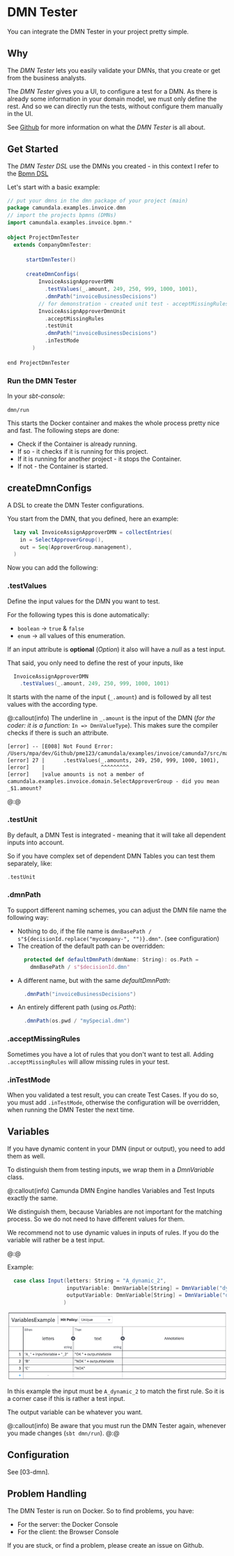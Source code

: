 # DMN Tester

You can integrate the DMN Tester in your project pretty simple. 

## Why

The _DMN Tester_ lets you easily validate your DMNs, that you create or get from the business analysts.

The _DMN Tester_ gives you a UI, to configure a test for a DMN. 
As there is already some information in your domain model, we must only define the rest.
And so we can directly run the tests, without configure them manually in the UI.

See [Github](https://github.com/camunda-community-hub/camunda-dmn-tester) for more information
on what the _DMN Tester_ is all about.

## Get Started
The _DMN Tester DSL_ use the DMNs you created - in this context I refer to the [Bpmn DSL](../bpmnDsl.md#business-rule-tasks-decision-dmns)

Let's start with a basic example:
```scala
// put your dmns in the dmn package of your project (main)
package camundala.examples.invoice.dmn
// import the projects bpmns (DMNs)
import camundala.examples.invoice.bpmn.*

object ProjectDmnTester 
  extends CompanyDmnTester:
      
      startDmnTester()

      createDmnConfigs(
          InvoiceAssignApproverDMN
            .testValues(_.amount, 249, 250, 999, 1000, 1001),
            .dmnPath("invoiceBusinessDecisions")
          // for demonstration - created unit test - acceptMissingRules just for demo
          InvoiceAssignApproverDmnUnit
            .acceptMissingRules
            .testUnit
            .dmnPath("invoiceBusinessDecisions")
            .inTestMode
        )

end ProjectDmnTester
```

### Run the DMN Tester
In your _sbt-console_:
 
  `dmn/run`

This starts the Docker container and makes the whole process pretty nice and fast. 
The following steps are done:

- Check if the Container is already running.
- If so - it checks if it is running for this project.
- If it is running for another project - it stops the Container.
- If not - the Container is started.

## createDmnConfigs
A DSL to create the DMN Tester configurations.

You start from the DMN, that you defined, here an example:

```scala
  lazy val InvoiceAssignApproverDMN = collectEntries(
    in = SelectApproverGroup(),
    out = Seq(ApproverGroup.management),
  )
```

Now you can add the following:

### .testValues
Define the input values for the DMN you want to test. 

For the following types this is done automatically:

- `boolean` -> `true` & `false`
- `enum` -> all values of this enumeration.

If an input attribute is **optional** (_Option_) it also will have a _null_ as a test input.

That said, you only need to define the rest of your inputs, like

```scala
  InvoiceAssignApproverDMN
    .testValues(_.amount, 249, 250, 999, 1000, 1001)
```

It starts with the name of the input (`_.amount`) and is followed by all test values with the according type.

@:callout(info)
The underline in `_.amount` is the input of the DMN (_for the coder: it is a function:_ `In => DmnValueType`). 
This makes sure the compiler checks if there is such an attribute.

```log
[error] -- [E008] Not Found Error: /Users/mpa/dev/Github/pme123/camundala/examples/invoice/camunda7/src/main/scala/camundala/examples/invoice/dmn/InvoiceDmnTesterConfigCreator.scala:27:20 
[error] 27 |      .testValues(_.amounts, 249, 250, 999, 1000, 1001),
[error]    |                  ^^^^^^^^^
[error]    |value amounts is not a member of camundala.examples.invoice.domain.SelectApproverGroup - did you mean _$1.amount?
```
@:@

### .testUnit
By default, a DMN Test is integrated - meaning that it will take all dependent inputs into account.

So if you have complex set of dependent DMN Tables you can test them separately, like:
```scala
.testUnit
```

### .dmnPath
To support different naming schemes, you can adjust the DMN file name the following way:

- Nothing to do, if the file name is `dmnBasePath / s"${decisionId.replace("mycompany-", "")}.dmn"`. (see configuration)
- The creation of the default path can be overridden: 
    ```scala
      protected def defaultDmnPath(dmnName: String): os.Path =
        dmnBasePath / s"$decisionId.dmn"
    ```
- A different name, but with the same _defaultDmnPath_:
    ```scala
      .dmnPath("invoiceBusinessDecisions")
    ``` 
- An entirely different path (using _os.Path_):
    ```scala
      .dmnPath(os.pwd / "mySpecial.dmn")
    ``` 
  
### .acceptMissingRules
Sometimes you have a lot of rules that you don't want to test all.
Adding `.acceptMissingRules` will allow missing rules in your test.

### .inTestMode
When you validated a test result, you can create Test Cases.
If you do so, you must add `.inTestMode`, 
otherwise the configuration will be overridden, when running the DMN Tester the next time.

## Variables
If you have dynamic content in your DMN (input or output), you need to add them as well.

To distinguish them from testing inputs, we wrap them in a _DmnVariable_ class.

@:callout(info)
Camunda DMN Engine handles Variables and Test Inputs exactly the same.

We distinguish them, because Variables are not important for the matching process.
So we do not need to have different values for them.

We recommend not to use dynamic values in inputs of rules. 
If you do the variable will rather be a test input.

@:@

Example:

```scala
  case class Input(letters: String = "A_dynamic_2",
                   inputVariable: DmnVariable[String] = DmnVariable("dynamic"),
                   outputVariable: DmnVariable[String] = DmnVariable("dynamicOut")
                  )
```

![Variables DMN](images/dmnTester_variables.png)

In this example the input must be `A_dynamic_2` to match the first rule. 
So it is a corner case if this is rather a test input.

The output variable can be whatever you want.

@:callout(info)
Be aware that you must run the DMN Tester again, whenever you made changes (`sbt dmn/run`).
@:@

## Configuration
See [03-dmn].

## Problem Handling

The DMN Tester is run on Docker.
So to find problems, you have:

- For the server: the Docker Console
- For the client: the Browser Console

If you are stuck, or find a problem, please create an issue on Github.





